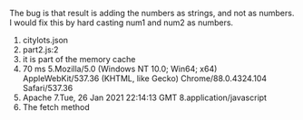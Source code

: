 
The bug is that result is adding the numbers as strings, and not as numbers. I would fix this by hard casting num1 and num2 as numbers.



1. citylots.json
2. part2.js:2
3. it is part of the memory cache
4. 70 ms
5.Mozilla/5.0 (Windows NT 10.0; Win64; x64) AppleWebKit/537.36 (KHTML, like Gecko) Chrome/88.0.4324.104 Safari/537.36
6. Apache
7.Tue, 26 Jan 2021 22:14:13 GMT
8.application/javascript
9. The fetch method
